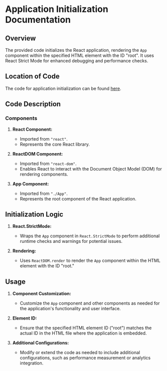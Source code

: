 # Application Initialization Documentation

## Overview
The provided code initializes the React application, rendering the `App` component within the specified HTML element with the ID "root". It uses React Strict Mode for enhanced debugging and performance checks.

## Location of Code
The code for application initialization can be found [here](https://github.com/nainisha-b/slash/blob/main/client/src/index.js).

## Code Description

### Components
1. **React Component:**
   - Imported from `"react"`.
   - Represents the core React library.

2. **ReactDOM Component:**
   - Imported from `"react-dom"`.
   - Enables React to interact with the Document Object Model (DOM) for rendering components.

3. **App Component:**
   - Imported from `"./App"`.
   - Represents the root component of the React application.

## Initialization Logic
1. **React.StrictMode:**
   - Wraps the `App` component in `React.StrictMode` to perform additional runtime checks and warnings for potential issues.

2. **Rendering:**
   - Uses `ReactDOM.render` to render the `App` component within the HTML element with the ID "root."

## Usage
1. **Component Customization:**
   - Customize the `App` component and other components as needed for the application's functionality and user interface.

2. **Element ID:**
   - Ensure that the specified HTML element ID ("root") matches the actual ID in the HTML file where the application is embedded.

3. **Additional Configurations:**
   - Modify or extend the code as needed to include additional configurations, such as performance measurement or analytics integration.
